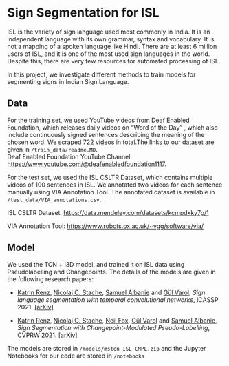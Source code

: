 # Sign Segmentation for ISL
ISL is the variety of sign language used most commonly in India. It is an independent language with its own grammar, syntax and vocabulary. It is not a mapping of a spoken language like Hindi. There are at least 6 million users of ISL, and it is one of the most used sign languages in the world. Despite this, there are very few resources for automated processing of ISL.

In this project, we investigate different methods to train models for segmenting signs in Indian Sign Language.

## Data
For the training set, we used YouTube videos from Deaf Enabled Foundation, which releases daily videos on “Word of the Day” , which also include continuously signed sentences describing the meaning of the chosen word. We scraped 722 videos in total.The links to our dataset are given in ```/train_data/readme.MD```.   
Deaf Enabled Foundation YouTube Channel: https://www.youtube.com/@deafenabledfoundation1117. 


For the test set, we used the ISL CSLTR Dataset, which contains multiple videos of 100 sentences in ISL. We annotated two videos for each sentence manually using VIA Annotation Tool. The annotated dataset is available in ```/test_data/VIA_annotations.csv```. 

ISL CSLTR Dataset: https://data.mendeley.com/datasets/kcmpdxky7p/1

VIA Annotation Tool: https://www.robots.ox.ac.uk/~vgg/software/via/

## Model
 We used the TCN + i3D model, and trained it on ISL data using Pseudolabelling and Changepoints. The details of the models are given in the following research papers:
 - [Katrin Renz](https://www.katrinrenz.de), [Nicolaj C. Stache](https://www.hs-heilbronn.de/nicolaj.stache), [Samuel Albanie](https://www.robots.ox.ac.uk/~albanie/) and [Gül Varol](https://www.robots.ox.ac.uk/~gul),
*Sign language segmentation with temporal convolutional networks*, ICASSP 2021.  [[arXiv]](https://arxiv.org/abs/2011.12986)

- [Katrin Renz](https://www.katrinrenz.de), [Nicolaj C. Stache](https://www.hs-heilbronn.de/nicolaj.stache), [Neil Fox](https://www.ucl.ac.uk/dcal/people/research-staff/neil-fox), [Gül Varol](https://www.robots.ox.ac.uk/~gul) and [Samuel Albanie](https://www.robots.ox.ac.uk/~albanie/),
*Sign Segmentation with Changepoint-Modulated Pseudo-Labelling*, CVPRW 2021. [[arXiv]](https://arxiv.org/abs/2104.13817)

The models are stored in ```/models/mstcn_ISL_CMPL.zip``` and the Jupyter Notebooks for our code are stored in ```/notebooks```
